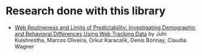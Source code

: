 # Research done with this library

* [Web Routineness and Limits of Predictability: Investigating Demographic and Behavioral Differences Using Web Tracking Data](web_routineness/) by Juhi Kulshrestha, Marcos Oliveira, Orkut Karacalik, Denis Bonnay, Claudia Wagner

